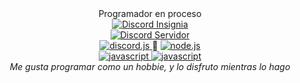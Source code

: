 <div id="Tags" align="center">
Programador en proceso
</div>

<div id="Insignias" align="center">
  <a href="https://discord.com/">
    <img src="https://img.shields.io/badge/Discord-Dierr2%233537-6F6CFF?logo_color=white&logo=Discord&style=for-the-badge" alt="Discord Insignia"/>
  </a>
</div>

<div id="Servidor" align="center">
  <a href="https://discord.gg/MSuQvbZ336">
    <img src="https://img.shields.io/discord/1023930368757354536?label=Wasap%20Server%20Oficial&logo=Discord&style=social" alt="Discord Servidor"/>
  </a>
</div>

<div id="Area" align="center">
  <a href="https://discord.js.org/#/">
    <img src="https://img.shields.io/badge/Discord.js-6F6CFF?logo=Discord&logoColor=white&style=flat" alt="discord.js"/>
  </a>
  🔗
  <a href="https://nodejs.org/es/">
    <img src="https://img.shields.io/badge/Node.js-43853D?logo=node.js&logoColor=white&style=flat" alt="node.js"/>
  </a>
</div>

<div id="Lenguajes" align="center">
  <a href="https://es.wikipedia.org/wiki/JavaScript">
    <img src="https://img.shields.io/badge/JavaScript-EFD81D?logo=javascript&logoColor=white&style=flat" alt="javascript"/>
  </a>
  <a href="https://es.m.wikipedia.org/wiki/C_Sharp">
    <img src="https://img.shields.io/badge/-C Sharp-blueviolet?logo=Csharp&logoColor=white&style=flat" alt="javascript"/>
  </a>
</div>

<div id="Mensaje" align="center">
  <i>Me gusta programar como un hobbie, y lo disfruto mientras lo hago</i> 
</div>
